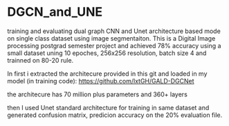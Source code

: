 # DGCN_and_UNE
training and evaluating dual graph CNN and Unet architecture based mode on single class dataset using image segmentaiton. This is a Digital Image processing postgrad semester project and achieved 78% accuracy using a small dataset uning 10 epoches, 256x256 resolution, batch size 4 and trainned on 80-20 rule.

In first i extracted the architecure provided in this git and loaded in my model (in training code):
https://github.com/lxtGH/GALD-DGCNet

the architecure has 70 million plus parameters and 360+ layers

then I used Unet standard architecture for training in same dataset and generated confusion matrix, predicion accuracy on the 20% evaluation file.
